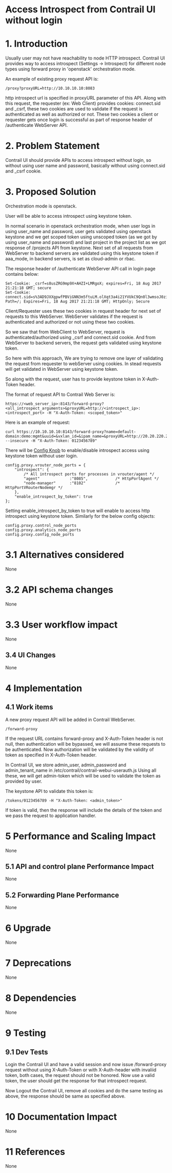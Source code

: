 Access Introspect from Contrail UI without login
===
# 1.      Introduction

Usually user may not have reachability to node HTTP introspect. Contrail UI provides way to access introspect (Settings -> Introspect) for different node types using forward proxy in 'openstack' orchestration mode.

An example of existing proxy request API is:
```
/proxy?proxyURL=http://10.10.10.10:8083
```
http introspect url is specified in proxyURL parameter of this API. Along with this request, the requester (ex: Web Client) provides cookies: connect.sid and _csrf, these two cookies are used to validate if the request is authenticated as well as authorized or not. These two cookies a client or requester gets once login is successful as part of response header of /authenticate WebServer API.

# 2.      Problem Statement

Contrail UI should provide APIs to access introspect without login, so without using user name and password, basically without using connect.sid and _csrf cookie.

# 3.      Proposed Solution

Orchestration mode is openstack.

User will be able to access introspect using keystone token.

In normal scenario in openstack orchestration mode, when user logs in using user_name and password, user gets validated using openstack keystone and we get scoped token using unscoped token (as we got by using user_name and password) and last project in the project list as we got response of /projects API from keystone. Next set of all requests from WebServer to backend servers are validated using this keystone token if aaa_mode, in backend servers, is set as cloud-admin or rbac.

The response header of /authenticate WebServer API call in login page contains below:

```
Set-Cookie: _csrf=s8usZRG9mp9X+AHZI+LMRgoX; expires=Fri, 18 Aug 2017 21:21:18 GMT; secure
Set-Cookie: connect.sid=s%3AD9JXXgpwfPBViGNN3m5ftuLM.olXqt3a4i21YVUkC9Qn0l3wmsoJ0zipWj2aWvsLGcH8; Path=/; Expires=Fri, 18 Aug 2017 21:21:18 GMT; HttpOnly; Secure
```
Client/Requester uses these two cookies in request header for next set of requests to this WebServer. WebServer validates if the request is authenticated and authorized or not using these two cookies.

So we saw that from WebClient to WebServer, request is authenticated/authorized using _csrf and connect.sid cookie. And from WebServer to backend servers, the request gets validated using keystone token.

So here with this approach, We are trying to remove one layer of validating the request from requester to webServer using cookies. In stead requests will get validated in WebServer using keystone token.

So along with the request, user has to provide keystone token in X-Auth-Token header.

The format of request API to Contrail Web Server is:

```
https://<web_server_ip>:8143/forward-proxy?<all_introspect_arguments>&proxyURL=http://<introspect_ip>:<introspect_port> -H "X-Auth-Token: <scoped_token>"
```
Here is an example of request:
```
curl https://10.10.10.10:8143/forward-proxy?name=default-domain:demo:mgmt&uuid=&vxlan_id=&ipam_name=&proxyURL=http://20.20.220.20:8085/Snh_VnListReq --insecure -H "X-Auth-Token: 0123456789"
```
There will be [Config Knob](https://github.com/Juniper/contrail-web-core/blob/master/config/default.config.global.js#L469) to enable/disable introspect access using keystone token without user login.
```
config.proxy.vrouter_node_ports = {
    "introspect": {
        /* All introspect ports for processes in vrouter/agent */
        "agent"             :"8085",            /* HttpPortAgent */
        "node-manager"      :"8102"             /* HttpPortVRouterNodemgr */
    },
    "enable_introspect_by_token": true
};
```
Setting enable_introspect_by_token to true will enable to access http introspect using keystone token. Similarly for the below config objects:

```
config.proxy.control_node_ports
config.proxy.analytics_node_ports
config.proxy.config_node_ports
```
# 3.1    Alternatives considered
None

# 3.2    API schema changes
None

# 3.3      User workflow impact
None

## 3.4      UI Changes
None


# 4 Implementation

## 4.1      Work items
A new proxy request API will be added in Contrail WebServer.
```
/forward-proxy
````
If the request URL contains forward-proxy and X-Auth-Token header is not null, then authentication will be bypassed, we will assume these requests to be authenticated.
Now authorization will be validated by the validity of token as specified in X-Auth-Token header.

In Contrail UI, we store admin_user, admin_password and admin_tenant_name in /etc/contrail/contrail-webui-userauth.js
Using all these, we will get admin-token which will be used to validate the token as provided by user.

The keystone API to validate this token is:
```
/tokens/0123456789 -H "X-Auth-Token: <admin_token>"
```
If token is valid, then the response will include the details of the token and we pass the request to application handler.

# 5 Performance and Scaling Impact
None

## 5.1     API and control plane Performance Impact
None

## 5.2     Forwarding Plane Performance
None

# 6 Upgrade
None

# 7       Deprecations
None

# 8       Dependencies
None

# 9       Testing
## 9.1    Dev Tests
Login the Contrail UI and have a valid session and now issue
/forward-proxy request without using X-Auth-Token or with X-Auth-header with invaliid token, both cases, the request should not be honored.
Now use a valid token, the user should get the response for that introspect request.

Now Logout the Contrail UI, remove all cookies and do the same testing as above, the response should be same as specified above.


# 10      Documentation Impact
None

# 11      References
None

